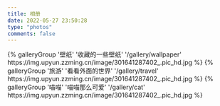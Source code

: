 ```yaml
---
title: 相册
date: 2022-05-27 23:50:28
type: "photos"
comments: false
---
```


<div class="gallery-group-main">
{% galleryGroup '壁纸' '收藏的一些壁纸' '/gallery/wallpaper' https://img.upyun.zzming.cn/image/301641287402_.pic_hd.jpg %}
{% galleryGroup '旅游' '看看外面的世界' '/gallery/travel' https://img.upyun.zzming.cn/image/301641287402_.pic_hd.jpg %}
{% galleryGroup '喵喵' '喵喵那么可爱' '/gallery/cat' https://img.upyun.zzming.cn/image/301641287402_.pic_hd.jpg %}
</div>